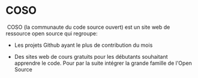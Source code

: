 # COSO
​
COSO (la communaute du code source ouvert) est un site web de ressource open source qui regroupe:

+ Les projets Github ayant le plus de contribution du mois

+ Des sites web de cours gratuits pour les débutants souhaitant apprendre le code. Pour par la suite intégrer la grande famille de l'Open Source 
​

